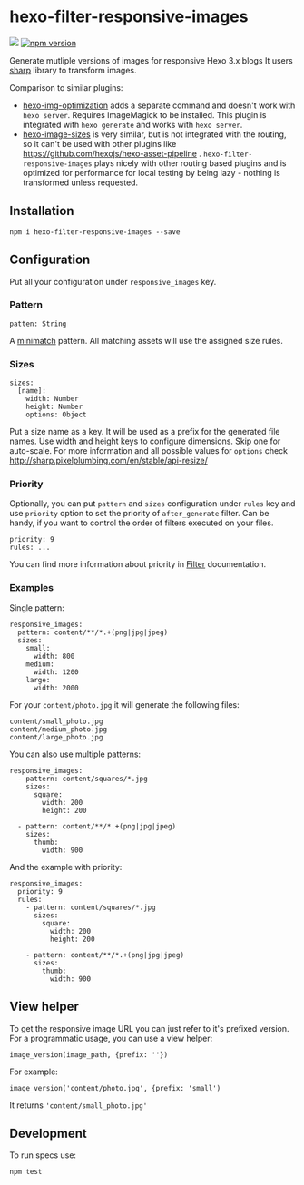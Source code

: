 # hexo-filter-responsive-images

![](https://travis-ci.org/hexojs/hexo-filter-responsive-images.svg?branch=master)
[![npm version](https://badge.fury.io/js/hexo-filter-responsive-images.svg)](https://badge.fury.io/js/hexo-filter-responsive-images)

Generate mutliple versions of images for responsive Hexo 3.x blogs
It users [sharp](https://github.com/lovell/sharp) library to transform images.

Comparison to similar plugins:
 - [hexo-img-optimization](https://github.com/vkuznecovas/hexo-img-optimization) adds a separate command and doesn't work
    with `hexo server`. Requires ImageMagick to be installed. This plugin is integrated with `hexo generate` and works with `hexo server`.
 - [hexo-image-sizes](https://github.com/ottobonn/hexo-image-sizes) is very similar, but is not integrated with the routing, so it can't be used
   with other plugins like https://github.com/hexojs/hexo-asset-pipeline . `hexo-filter-responsive-images` plays nicely with other
   routing based plugins and is optimized for performance for local testing by being lazy - nothing is transformed unless
   requested.

## Installation

```
npm i hexo-filter-responsive-images --save
```

## Configuration

Put all your configuration under `responsive_images` key.

### Pattern
```
patten: String
```

A [minimatch](https://github.com/isaacs/minimatch) pattern. All matching assets will use the
assigned size rules.

### Sizes

```
sizes:
  [name]:
    width: Number
    height: Number
    options: Object
```

Put a size name as a key. It will be used as a prefix for the generated file names.
Use width and height keys to configure dimensions. Skip one for auto-scale.
For more information and all possible values for `options` check http://sharp.pixelplumbing.com/en/stable/api-resize/

### Priority

Optionally, you can put `pattern` and `sizes` configuration under `rules` key and use `priority` option to
set the priority of `after_generate` filter. Can be handy, if you want to control the order of filters executed
on your files.

```
priority: 9
rules: ...
```

You can find more information about priority in [Filter](https://hexo.io/api/filter.html) documentation.

### Examples

Single pattern:

```
responsive_images:
  pattern: content/**/*.+(png|jpg|jpeg)
  sizes:
    small:
      width: 800
    medium:
      width: 1200
    large:
      width: 2000
```

For your `content/photo.jpg` it will generate the following files:

```
content/small_photo.jpg
content/medium_photo.jpg
content/large_photo.jpg
```

You can also use multiple patterns:

```
responsive_images:
  - pattern: content/squares/*.jpg
    sizes:
      square:
        width: 200
        height: 200
        
  - pattern: content/**/*.+(png|jpg|jpeg)
    sizes:
      thumb:
        width: 900
```

And the example with priority:
```
responsive_images:
  priority: 9
  rules:
    - pattern: content/squares/*.jpg
      sizes:
        square:
          width: 200
          height: 200

    - pattern: content/**/*.+(png|jpg|jpeg)
      sizes:
        thumb:
          width: 900
```

## View helper

To get the responsive image URL you can just refer to it's prefixed version. 
For a programmatic usage, you can use a view helper:

```
image_version(image_path, {prefix: ''})
```

For example:

```
image_version('content/photo.jpg', {prefix: 'small') 
```

It returns `'content/small_photo.jpg'`


## Development

To run specs use:

```
npm test
```

